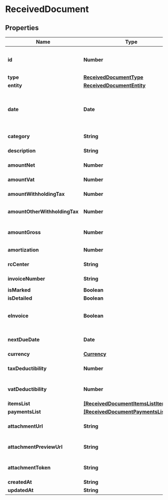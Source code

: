 # ReceivedDocument

## Properties

Name | Type | Description | Notes
------------ | ------------- | ------------- | -------------
**id** | **Number** | Unique identifier of the document. | [optional] 
**type** | [**ReceivedDocumentType**](ReceivedDocumentType.md) |  | [optional] 
**entity** | [**ReceivedDocumentEntity**](ReceivedDocumentEntity.md) |  | [optional] 
**date** | **Date** | Date of the document [If not specified, today date is used]. | [optional] 
**category** | **String** | Document category. | [optional] 
**description** | **String** | Document description. | [optional] 
**amountNet** | **Number** | Total net amount. | [optional] 
**amountVat** | **Number** | Total vat amount. | [optional] 
**amountWithholdingTax** | **Number** | Withholding tax amount. | [optional] 
**amountOtherWithholdingTax** | **Number** | Other withholding tax amount. | [optional] 
**amountGross** | **Number** | [Read Only] Total gross amount. | [optional] [readonly] 
**amortization** | **Number** | Amortization value | [optional] 
**rcCenter** | **String** | Revenue center. | [optional] 
**invoiceNumber** | **String** | Invoice number | [optional] 
**isMarked** | **Boolean** |  | [optional] 
**isDetailed** | **Boolean** |  | [optional] 
**eInvoice** | **Boolean** | [Read Only] Indicates if this is an e-invoice. | [optional] 
**nextDueDate** | **Date** | [Read Only] Next due date. | [optional] [readonly] 
**currency** | [**Currency**](Currency.md) |  | [optional] 
**taxDeductibility** | **Number** | Tax deducibility percentage. | [optional] 
**vatDeductibility** | **Number** | Vat deducibility percentage. | [optional] 
**itemsList** | [**[ReceivedDocumentItemsListItem]**](ReceivedDocumentItemsListItem.md) |  | [optional] 
**paymentsList** | [**[ReceivedDocumentPaymentsListItem]**](ReceivedDocumentPaymentsListItem.md) |  | [optional] 
**attachmentUrl** | **String** | [Read Only] Attachment url. | [optional] [readonly] 
**attachmentPreviewUrl** | **String** | [Read Only] Attachment preview url. | [optional] [readonly] 
**attachmentToken** | **String** | Uploaded attachement token. | [optional] 
**createdAt** | **String** |  | [optional] 
**updatedAt** | **String** |  | [optional] 


